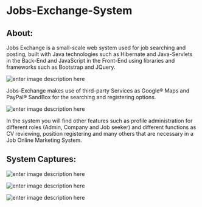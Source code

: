 # Jobs-Exchange-System

## About:
Jobs Exchange is a small-scale web system used for job searching and posting, built with Java technologies such as Hibernate and Java-Servlets in the Back-End and JavaScript in the Front-End using libraries and frameworks such as Bootstrap and JQuery. 


![enter image description here](https://lh3.googleusercontent.com/BoqoAfKryDnJJ9ufxR3sY-oslpSWGMptJG_ob5fHZ-uEKFOg9ogwSn5MUexKXC1QZObYrugCGuBc)


Jobs-Exchange makes use of third-party Services as Google® Maps and PayPal® SandBox for the searching and registering options.


![enter image description here](https://lh3.googleusercontent.com/23eSoOj-28NAw3wh63N6hwUYddA7TM49XhWAgsw-f_lJ-gEweKZ5GepeQiNuD9_c5eeloVq9ldIR)


In the system you will find other features such as profile administration for different roles (Admin, Company and Job seeker) and different functions as CV reviewing, position registering and many others that are necessary in a Job Online Marketing System.


## System Captures:

![enter image description here](https://lh3.googleusercontent.com/Xs_Yaols9qhro8ZwNpU1-KiDZ3TCMNngFic7mqcxzVBcirRxHCitOU-WDfArpdvfy1An4wbMh-S_)

![enter image description here](https://lh3.googleusercontent.com/7OHs0sio6eT0q69rHPTGObFxdlv8mBdfD1GLDbyetsJK3mdKTZJEYh28X5xOYlePyrDrnlgA3qR3)

![enter image description here](https://lh3.googleusercontent.com/gtYwQZ790_8EMiBNKaNEOVV6c-ezxQQh-laq0U2385Qzxi5VQVSR01bqg30YbJI0G6oD7oALDk26)
